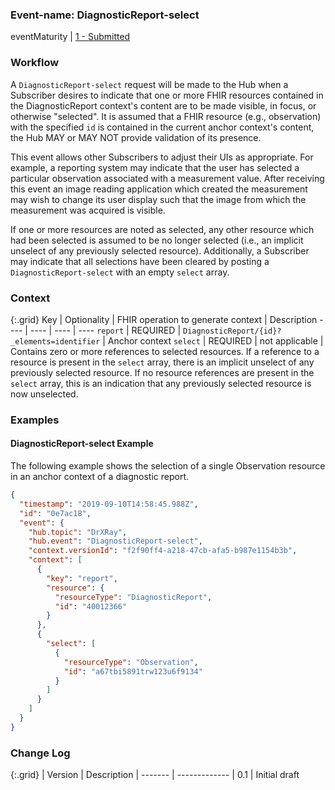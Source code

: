 ### Event-name: DiagnosticReport-select

eventMaturity | [1 - Submitted](3-1-2-eventmaturitymodel.html)

### Workflow
A `DiagnosticReport-select` request will be made to the Hub when a Subscriber desires to indicate that one or more FHIR resources contained in the DiagnosticReport context's content are to be made visible, in focus, or otherwise "selected". It is assumed that a FHIR resource (e.g., observation) with the specified `id` is contained in the current anchor context's content, the Hub MAY or MAY NOT provide validation of its presence.

This event allows other Subscribers to adjust their UIs as appropriate.  For example, a reporting system may indicate that the user has selected a particular observation associated with a measurement value. After receiving this event an image reading application which created the measurement may wish to change its user display such that the image from which the measurement was acquired is visible.

If one or more resources are noted as selected, any other resource which had been selected is assumed to be no longer selected (i.e., an implicit unselect of any previously selected resource).  Additionally, a Subscriber may indicate that all selections have been cleared by posting a `DiagnosticReport-select` with an empty `select` array. 

### Context

{:.grid}
Key | Optionality | FHIR operation to generate context | Description
---- | ---- | ---- | ----
`report` | REQUIRED | `DiagnosticReport/{id}?_elements=identifier` | Anchor context
`select` | REQUIRED | not applicable | Contains zero or more references to selected resources. If a reference to a resource is present in the `select` array, there is an implicit unselect of any previously selected resource. If no resource references are present in the `select` array, this is an indication that any previously selected resource is now unselected.

### Examples

#### DiagnosticReport-select Example

The following example shows the selection of a single Observation resource in an anchor context of a diagnostic report.

```json
{
  "timestamp": "2019-09-10T14:58:45.988Z",
  "id": "0e7ac18",
  "event": {
    "hub.topic": "DrXRay",
    "hub.event": "DiagnosticReport-select",
    "context.versionId": "f2f90ff4-a218-47cb-afa5-b987e1154b3b",
    "context": [
      {
        "key": "report",
        "resource": {
          "resourceType": "DiagnosticReport",
          "id": "40012366"
        }
      },
      {
        "select": [
          {
            "resourceType": "Observation",
            "id": "a67tbi5891trw123u6f9134"
          }
        ]
      }
    ]
  }
}
```

### Change Log

{:.grid}
| Version | Description
| ------- | -------------
| 0.1     | Initial draft
